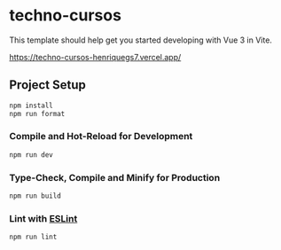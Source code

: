 # techno-cursos

This template should help get you started developing with Vue 3 in Vite.

https://techno-cursos-henriquegs7.vercel.app/

## Project Setup

```sh
npm install
npm run format
```

### Compile and Hot-Reload for Development

```sh
npm run dev
```

### Type-Check, Compile and Minify for Production

```sh
npm run build
```

### Lint with [ESLint](https://eslint.org/)

```sh
npm run lint
```
